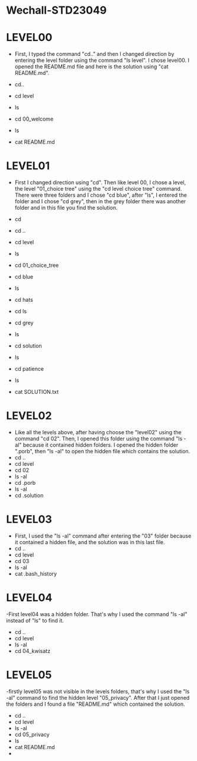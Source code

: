 # Wechall-STD23049

# LEVEL00
- First, I typed the command "cd.." and then I changed direction by entering the level folder using the command "ls level".
I chose level00. I opened the README.md file and here is the solution using "cat README.md".

- cd..
- cd level
- ls
- cd 00_welcome
- ls
- cat README.md


# LEVEL01
- First I changed direction using "cd".
Then like level 00, I chose a level, the level "01_choice tree" using the "cd level choice tree" command.
There were three folders and I chose "cd blue", after "ls", I entered the folder and I chose "cd grey", then in the grey folder there was another folder and in this file you find the solution.

- cd
- cd ..
- cd level
- ls
- cd 01_choice_tree
- cd blue
- ls
- cd hats
- cd ls
- cd grey
- ls
- cd solution
- ls
- cd patience
- ls
- cat SOLUTION.txt


# LEVEL02
- Like all the levels above, after having
 choose the "level02" using the command "cd 02". Then, I opened this folder using the command "ls -al" because it contained hidden folders. I opened the hidden folder ".porb", then "ls -al" to open the hidden file which contains the solution.
- cd ..
- cd level
- cd 02
- ls -al
- cd .porb
- ls -al
- cd .solution


# LEVEL03
- First, I used the "ls -al" command after entering the "03" folder because it contained a hidden file, and the solution was in this last file.
- cd ..
- cd level
- cd 03
- ls -al
- cat .bash_history

# LEVEL04
-First level04 was a hidden folder. That's why I used the command "ls -al" instead of "ls" to find it.


- cd ..
- cd level
- ls -al
- cd 04_kwisatz


# LEVEL05
-firstly level05 was not visible in the levels folders, that's why I used the "ls -al" command to find the hidden level "05_privacy". After that I just opened the folders and I found a file "README.md" which contained the solution.
- cd ..
- cd level
- ls -al
- cd 05_privacy
- ls
- cat README.md
- 





